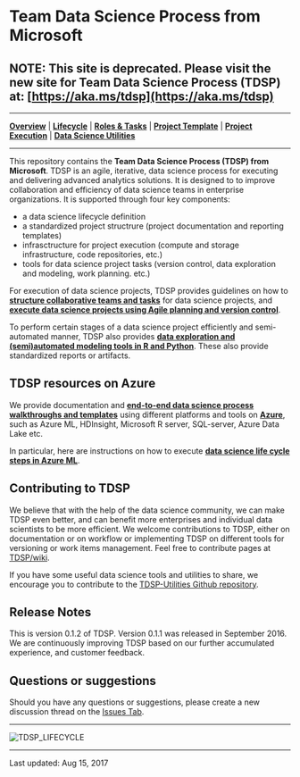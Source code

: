 # Team Data Science Process from Microsoft

## NOTE: This site is deprecated. Please visit the new site for Team Data Science Process (TDSP) at: [https://aka.ms/tdsp](https://aka.ms/tdsp)

<hr>

[**Overview**](Docs/README.md) | [**Lifecycle**](Docs/lifecycle-detail.md) | [**Roles & Tasks**](Docs/roles-tasks.md) | [**Project Template**](https://github.com/Azure/Azure-TDSP-ProjectTemplate) | [**Project Execution**](Docs/project-execution.md) | [**Data Science Utilities**](https://github.com/Azure/Azure-TDSP-Utilities)

<hr>

This repository contains the **Team Data Science Process (TDSP) from Microsoft**. 
TDSP is an agile, iterative, data science process for executing and delivering advanced analytics solutions. It is designed to to improve collaboration and efficiency of data science teams in enterprise organizations. It is supported through four key components:
- a data science lifecycle definition
- a standardized project structrure (project documentation and reporting templates)
- infrasctructure for project execution (compute and storage infrastructure, code repositories, etc.)
- tools for data science project tasks (version control, data exploration and modeling, work planning. etc.)

For execution of data science projects, TDSP provides guidelines on how to [**structure collaborative teams and tasks**](Docs/roles-tasks.md) for data science projects, and [**execute data science projects using Agile planning and version control**](Docs/project-execution.md).

To perform certain stages of a data science project efficiently and semi-automated manner, TDSP also provides [**data exploration and (semi)automated modeling tools in R and Python**](https://github.com/Azure/Azure-TDSP-Utilities). These also provide standardized reports or artifacts.


## TDSP resources on Azure
We provide documentation and [**end-to-end data science process walkthroughs and templates**](https://azure.microsoft.com/en-us/documentation/learning-paths/data-science-process) using different platforms and tools on [**Azure**](https://azure.microsoft.com/en-us/), such as Azure ML, HDInsight, Microsoft R server, SQL-server, Azure Data Lake etc.

In particular, here are instructions on how to execute [**data science life cycle steps in Azure ML**](https://azure.microsoft.com/en-us/documentation/learning-paths/data-science-process). 

## Contributing to TDSP

We believe that with the help of the data science community, we can make TDSP even better, and can benefit more enterprises and individual data scientists to be more efficient. We welcome contributions to TDSP, either on documentation or on workflow or implementing TDSP on different tools for versioning or work items management. Feel free to contribute pages at [TDSP/wiki](https://github.com/Azure/Microsoft-TDSP/wiki). 

If you have some useful data science tools and utilities to share, we encourage you to contribute to 
the [TDSP-Utilities Github repository](https://github.com/Azure/Azure-TDSP-Utilities).  


## Release Notes

This is version 0.1.2 of TDSP. Version 0.1.1 was released in September 2016. We are continuously improving TDSP based on our further accumulated experience, and customer feedback. 

## Questions or suggestions

Should you have any questions or suggestions, please create a new discussion thread on the [Issues Tab](https://github.com/Azure/Microsoft-TDSP/issues).


<hr>

![TDSP_LIFECYCLE](./Docs/media/overview/tdsp-lifecycle.jpg) 

<hr>
Last updated: Aug 15, 2017
